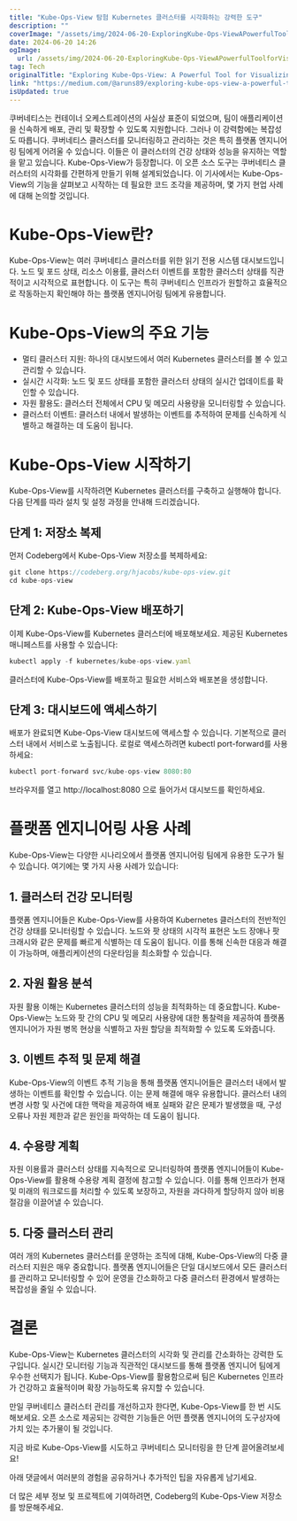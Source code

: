```yaml
---
title: "Kube-Ops-View 탐험 Kubernetes 클러스터를 시각화하는 강력한 도구"
description: ""
coverImage: "/assets/img/2024-06-20-ExploringKube-Ops-ViewAPowerfulToolforVisualizingKubernetesClusters_0.png"
date: 2024-06-20 14:26
ogImage:
  url: /assets/img/2024-06-20-ExploringKube-Ops-ViewAPowerfulToolforVisualizingKubernetesClusters_0.png
tag: Tech
originalTitle: "Exploring Kube-Ops-View: A Powerful Tool for Visualizing Kubernetes Clusters"
link: "https://medium.com/@aruns89/exploring-kube-ops-view-a-powerful-tool-for-visualizing-kubernetes-clusters-024c1e3dc014"
isUpdated: true
---
```


쿠버네티스는 컨테이너 오케스트레이션의 사실상 표준이 되었으며, 팀이 애플리케이션을 신속하게 배포, 관리 및 확장할 수 있도록 지원합니다. 그러나 이 강력함에는 복잡성도 따릅니다. 쿠버네티스 클러스터를 모니터링하고 관리하는 것은 특히 플랫폼 엔지니어링 팀에게 어려울 수 있습니다. 이들은 이 클러스터의 건강 상태와 성능을 유지하는 역할을 맡고 있습니다. Kube-Ops-View가 등장합니다. 이 오픈 소스 도구는 쿠버네티스 클러스터의 시각화를 간편하게 만들기 위해 설계되었습니다. 이 기사에서는 Kube-Ops-View의 기능을 살펴보고 시작하는 데 필요한 코드 조각을 제공하며, 몇 가지 현업 사례에 대해 논의할 것입니다.

# Kube-Ops-View란?

Kube-Ops-View는 여러 쿠버네티스 클러스터를 위한 읽기 전용 시스템 대시보드입니다. 노드 및 포드 상태, 리소스 이용률, 클러스터 이벤트를 포함한 클러스터 상태를 직관적이고 시각적으로 표현합니다. 이 도구는 특히 쿠버네티스 인프라가 원할하고 효율적으로 작동하는지 확인해야 하는 플랫폼 엔지니어링 팀에게 유용합니다.

# Kube-Ops-View의 주요 기능

<!-- cozy-coder - 수평 -->

<ins class="adsbygoogle"
     style="display:block"
     data-ad-client="ca-pub-4877378276818686"
     data-ad-slot="1107185301"
     data-ad-format="auto"
     data-full-width-responsive="true"></ins>

<script>
     (adsbygoogle = window.adsbygoogle || []).push({});
</script>

- 멀티 클러스터 지원: 하나의 대시보드에서 여러 Kubernetes 클러스터를 볼 수 있고 관리할 수 있습니다.
- 실시간 시각화: 노드 및 포드 상태를 포함한 클러스터 상태의 실시간 업데이트를 확인할 수 있습니다.
- 자원 활용도: 클러스터 전체에서 CPU 및 메모리 사용량을 모니터링할 수 있습니다.
- 클러스터 이벤트: 클러스터 내에서 발생하는 이벤트를 추적하여 문제를 신속하게 식별하고 해결하는 데 도움이 됩니다.

# Kube-Ops-View 시작하기

Kube-Ops-View를 시작하려면 Kubernetes 클러스터를 구축하고 실행해야 합니다. 다음 단계를 따라 설치 및 설정 과정을 안내해 드리겠습니다.

## 단계 1: 저장소 복제

<!-- cozy-coder - 수평 -->

<ins class="adsbygoogle"
     style="display:block"
     data-ad-client="ca-pub-4877378276818686"
     data-ad-slot="1107185301"
     data-ad-format="auto"
     data-full-width-responsive="true"></ins>

<script>
     (adsbygoogle = window.adsbygoogle || []).push({});
</script>

먼저 Codeberg에서 Kube-Ops-View 저장소를 복제하세요:

```js
git clone https://codeberg.org/hjacobs/kube-ops-view.git
cd kube-ops-view
```

## 단계 2: Kube-Ops-View 배포하기

이제 Kube-Ops-View를 Kubernetes 클러스터에 배포해보세요. 제공된 Kubernetes 매니페스트를 사용할 수 있습니다:

<!-- cozy-coder - 수평 -->

<ins class="adsbygoogle"
     style="display:block"
     data-ad-client="ca-pub-4877378276818686"
     data-ad-slot="1107185301"
     data-ad-format="auto"
     data-full-width-responsive="true"></ins>

<script>
     (adsbygoogle = window.adsbygoogle || []).push({});
</script>

```js
kubectl apply -f kubernetes/kube-ops-view.yaml
```

클러스터에 Kube-Ops-View를 배포하고 필요한 서비스와 배포본을 생성합니다.

## 단계 3: 대시보드에 액세스하기

배포가 완료되면 Kube-Ops-View 대시보드에 액세스할 수 있습니다. 기본적으로 클러스터 내에서 서비스로 노출됩니다. 로컬로 액세스하려면 kubectl port-forward를 사용하세요:

<!-- cozy-coder - 수평 -->

<ins class="adsbygoogle"
     style="display:block"
     data-ad-client="ca-pub-4877378276818686"
     data-ad-slot="1107185301"
     data-ad-format="auto"
     data-full-width-responsive="true"></ins>

<script>
     (adsbygoogle = window.adsbygoogle || []).push({});
</script>

```js
kubectl port-forward svc/kube-ops-view 8080:80
```

브라우저를 열고 http://localhost:8080 으로 들어가서 대시보드를 확인하세요.

# 플랫폼 엔지니어링 사용 사례

Kube-Ops-View는 다양한 시나리오에서 플랫폼 엔지니어링 팀에게 유용한 도구가 될 수 있습니다. 여기에는 몇 가지 사용 사례가 있습니다:

<!-- cozy-coder - 수평 -->

<ins class="adsbygoogle"
     style="display:block"
     data-ad-client="ca-pub-4877378276818686"
     data-ad-slot="1107185301"
     data-ad-format="auto"
     data-full-width-responsive="true"></ins>

<script>
     (adsbygoogle = window.adsbygoogle || []).push({});
</script>

## 1. 클러스터 건강 모니터링

플랫폼 엔지니어들은 Kube-Ops-View를 사용하여 Kubernetes 클러스터의 전반적인 건강 상태를 모니터링할 수 있습니다. 노드와 팟 상태의 시각적 표현은 노드 장애나 팟 크래시와 같은 문제를 빠르게 식별하는 데 도움이 됩니다. 이를 통해 신속한 대응과 해결이 가능하며, 애플리케이션의 다운타임을 최소화할 수 있습니다.

## 2. 자원 활용 분석

자원 활용 이해는 Kubernetes 클러스터의 성능을 최적화하는 데 중요합니다. Kube-Ops-View는 노드와 팟 간의 CPU 및 메모리 사용량에 대한 통찰력을 제공하여 플랫폼 엔지니어가 자원 병목 현상을 식별하고 자원 할당을 최적화할 수 있도록 도와줍니다.

<!-- cozy-coder - 수평 -->

<ins class="adsbygoogle"
     style="display:block"
     data-ad-client="ca-pub-4877378276818686"
     data-ad-slot="1107185301"
     data-ad-format="auto"
     data-full-width-responsive="true"></ins>

<script>
     (adsbygoogle = window.adsbygoogle || []).push({});
</script>

## 3. 이벤트 추적 및 문제 해결

Kube-Ops-View의 이벤트 추적 기능을 통해 플랫폼 엔지니어들은 클러스터 내에서 발생하는 이벤트를 확인할 수 있습니다. 이는 문제 해결에 매우 유용합니다. 클러스터 내의 변경 사항 및 사건에 대한 맥락을 제공하여 배포 실패와 같은 문제가 발생했을 때, 구성 오류나 자원 제한과 같은 원인을 파악하는 데 도움이 됩니다.

## 4. 수용량 계획

자원 이용률과 클러스터 상태를 지속적으로 모니터링하여 플랫폼 엔지니어들이 Kube-Ops-View를 활용해 수용량 계획 결정에 참고할 수 있습니다. 이를 통해 인프라가 현재 및 미래의 워크로드를 처리할 수 있도록 보장하고, 자원을 과다하게 할당하지 않아 비용 절감을 이끌어낼 수 있습니다.

<!-- cozy-coder - 수평 -->

<ins class="adsbygoogle"
     style="display:block"
     data-ad-client="ca-pub-4877378276818686"
     data-ad-slot="1107185301"
     data-ad-format="auto"
     data-full-width-responsive="true"></ins>

<script>
     (adsbygoogle = window.adsbygoogle || []).push({});
</script>

## 5. 다중 클러스터 관리

여러 개의 Kubernetes 클러스터를 운영하는 조직에 대해, Kube-Ops-View의 다중 클러스터 지원은 매우 중요합니다. 플랫폼 엔지니어들은 단일 대시보드에서 모든 클러스터를 관리하고 모니터링할 수 있어 운영을 간소화하고 다중 클러스터 환경에서 발생하는 복잡성을 줄일 수 있습니다.

# 결론

Kube-Ops-View는 Kubernetes 클러스터의 시각화 및 관리를 간소화하는 강력한 도구입니다. 실시간 모니터링 기능과 직관적인 대시보드를 통해 플랫폼 엔지니어 팀에게 우수한 선택지가 됩니다. Kube-Ops-View를 활용함으로써 팀은 Kubernetes 인프라가 건강하고 효율적이며 확장 가능하도록 유지할 수 있습니다.

<!-- cozy-coder - 수평 -->

<ins class="adsbygoogle"
     style="display:block"
     data-ad-client="ca-pub-4877378276818686"
     data-ad-slot="1107185301"
     data-ad-format="auto"
     data-full-width-responsive="true"></ins>

<script>
     (adsbygoogle = window.adsbygoogle || []).push({});
</script>

만일 쿠버네티스 클러스터 관리를 개선하고자 한다면, Kube-Ops-View를 한 번 시도해보세요. 오픈 소스로 제공되는 강력한 기능들은 어떤 플랫폼 엔지니어의 도구상자에 가치 있는 추가물이 될 것입니다.

지금 바로 Kube-Ops-View를 시도하고 쿠버네티스 모니터링을 한 단계 끌어올려보세요!

아래 댓글에서 여러분의 경험을 공유하거나 추가적인 팁을 자유롭게 남기세요.

더 많은 세부 정보 및 프로젝트에 기여하려면, Codeberg의 Kube-Ops-View 저장소를 방문해주세요.
